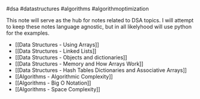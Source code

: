 #dsa #datastructures #algorithms #algorithmoptimization 

This note will serve as the hub for notes related to DSA topics. I will attempt to keep these notes language agnostic, but in all likelyhood will use python for the examples.

- [[Data Structures - Using Arrays]]
- [[Data Structures - Linked Lists]]
- [[Data Structures - Objects and dictionaries]]
- [[Data Structures - Memory and How Arrays Work]]
- [[Data Structures - Hash Tables Dictionaries and Associative Arrays]]
- [[Algorithms - Algorithmic Complexity]]
- [[Algorithms - Big O Notation]]
- [[Algorithms - Space Complexity]]